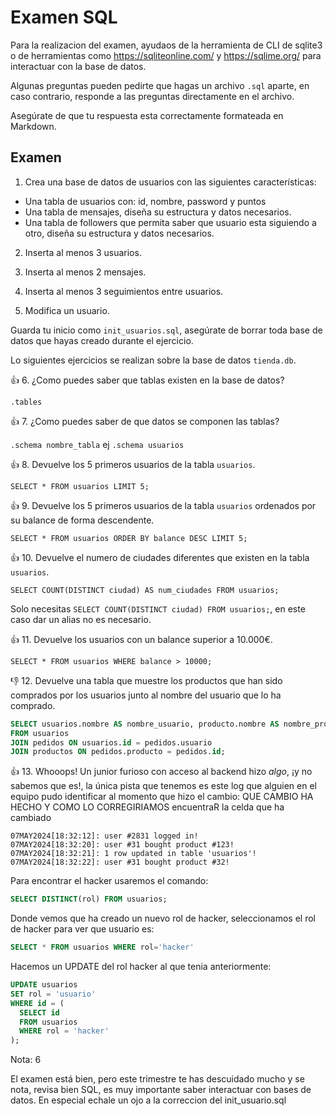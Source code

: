 # Examen SQL

Para la realizacion del examen, ayudaos de la herramienta de CLI de sqlite3 o de herramientas como https://sqliteonline.com/ y https://sqlime.org/ para interactuar con la base de datos.

Algunas preguntas pueden pedirte que hagas un archivo `.sql` aparte, en caso contrario, responde a las preguntas directamente en el archivo.

Asegúrate de que tu respuesta esta correctamente formateada en Markdown.

## Examen

1. Crea una base de datos de usuarios con las siguientes características:
  - Una tabla de usuarios con: id, nombre, password y puntos
  - Una tabla de mensajes, diseña su estructura y datos necesarios.
  - Una tabla de followers que permita saber que usuario esta siguiendo a otro, diseña su estructura y datos necesarios.

2. Inserta al menos 3 usuarios.

3. Inserta al menos 2 mensajes.

4. Inserta al menos 3 seguimientos entre usuarios.

5. Modifica un usuario.

Guarda tu inicio como `init_usuarios.sql`, asegúrate de borrar toda base de datos que hayas creado durante el ejercicio.

Lo siguientes ejercicios se realizan sobre la base de datos `tienda.db`.

👍 6. ¿Como puedes saber que tablas existen en la base de datos?

`.tables`

👍 7. ¿Como puedes saber de que datos se componen las tablas?

`.schema nombre_tabla`  ej `.schema usuarios`

👍 8. Devuelve los 5 primeros usuarios de la tabla `usuarios`.

`SELECT * FROM usuarios LIMIT 5;`

👍 9. Devuelve los 5 primeros usuarios de la tabla `usuarios` ordenados por su balance de forma descendente.

`SELECT * FROM usuarios ORDER BY balance DESC LIMIT 5;`

👍 10. Devuelve el numero de ciudades diferentes que existen en la tabla `usuarios`.

`SELECT COUNT(DISTINCT ciudad) AS num_ciudades FROM usuarios;`

Solo necesitas `SELECT COUNT(DISTINCT ciudad) FROM usuarios;`, en este caso dar un alias no es necesario.

👍 11. Devuelve los usuarios con un balance superior a 10.000€.

`SELECT * FROM usuarios WHERE balance > 10000;`

👎 12. Devuelve una tabla que muestre los productos que han sido comprados por los usuarios junto al nombre del usuario que lo ha comprado.
```sql
SELECT usuarios.nombre AS nombre_usuario, producto.nombre AS nombre_producto
FROM usuarios
JOIN pedidos ON usuarios.id = pedidos.usuario
JOIN productos ON pedidos.producto = pedidos.id;
```

👍 13. Whooops! Un junior furioso con acceso al backend hizo *algo*, ¡y no sabemos que es!, la única pista que tenemos es este log que alguien en el equipo pudo identificar al momento que hizo el cambio:
QUE CAMBIO HA HECHO Y COMO LO CORREGIRIAMOS encuentraR la celda que ha cambiado
~~~plain
07MAY2024[18:32:12]: user #2831 logged in!
07MAY2024[18:32:20]: user #31 bought product #123!
07MAY2024[18:32:21]: 1 row updated in table 'usuarios'!
07MAY2024[18:32:22]: user #31 bought product #32!
~~~

Para encontrar el hacker usaremos el comando:
```sql
SELECT DISTINCT(rol) FROM usuarios;
```
Donde vemos que ha creado un nuevo rol de hacker, seleccionamos el rol de hacker para ver que usuario es:
```sql
SELECT * FROM usuarios WHERE rol='hacker'
```
Hacemos un UPDATE del rol hacker al que tenia anteriormente:
```sql
UPDATE usuarios
SET rol = 'usuario'
WHERE id = (
  SELECT id
  FROM usuarios
  WHERE rol = 'hacker'
);
```

Nota: 6

El examen está bien, pero este trimestre te has descuidado mucho y se nota, revisa bien SQL, es muy importante saber interactuar con bases de datos. En especial echale un ojo a la correccion del init_usuario.sql